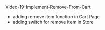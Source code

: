Video-19-Implement-Remove-From-Cart

- adding remove item function in Cart Page
- adding switch for remove item in Store
